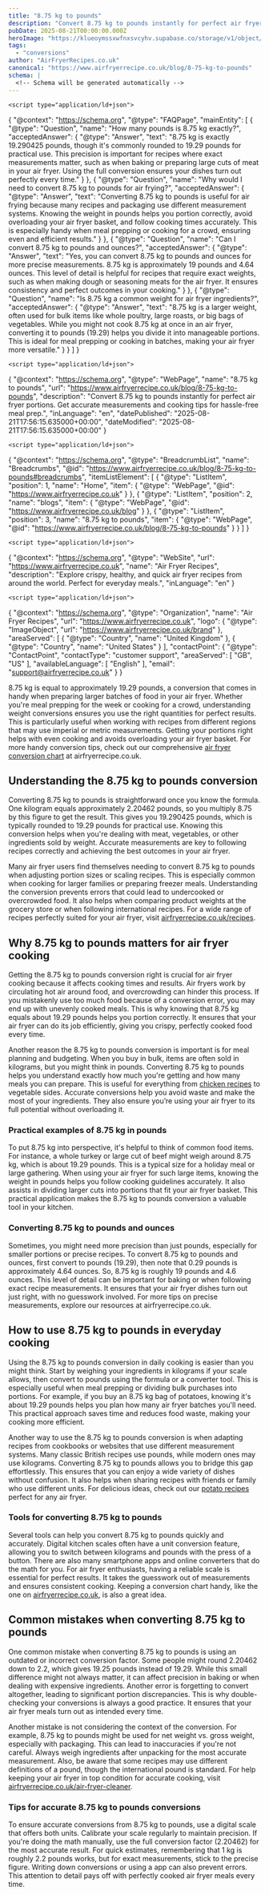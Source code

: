 ```yaml
---
title: "8.75 kg to pounds"
description: "Convert 8.75 kg to pounds instantly for perfect air fryer portions. Get accurate measurements and cooking tips for hassle-free meal prep."
pubDate: 2025-08-21T00:00:00.000Z
heroImage: "https://klueoymssxwfnxsvcyhv.supabase.co/storage/v1/object/public/Shmucket/8-75-kg-to-pounds.webp"
tags:
  - "conversions"
author: "AirFryerRecipes.co.uk"
canonical: "https://www.airfryerrecipe.co.uk/blog/8-75-kg-to-pounds"
schema: |
  <!-- Schema will be generated automatically -->
---
```

<script type="application/ld+json">
{
    "@context": "https://schema.org",
    "@type": "BlogPosting",
    "url": "https://www.airfryerrecipe.co.uk/blog/8-75-kg-to-pounds",
    "mainEntityOfPage": {
        "@type": "WebPage",
        "@id": "https://www.airfryerrecipe.co.uk/blog/8-75-kg-to-pounds"
    },
    "headline": "Quick 8.75 kg to Pounds Conversion for Air Fryer Cooking",
    "description": "Convert 8.75 kg to pounds instantly for perfect air fryer portions. Get accurate measurements and cooking tips for hassle-free meal prep.",
    "author": {
        "@type": "Person",
        "name": "AirFryerRecipes.co.uk",
        "url": "https://www.airfryerrecipe.co.uk/about",
        "image": {
            "@type": "ImageObject",
            "url": "https://klueoymssxwfnxsvcyhv.supabase.co/storage/v1/object/public/Shmucket/Me.jpg"
        }
    },
    "publisher": {
        "@type": "Organization",
        "name": "Air Fryer Recipe",
        "logo": {
            "@type": "ImageObject",
            "url": "https://cdn.prod.website-files.com/68224a465dfe9a7ab4f57570/6844191451a8b2f1e37e63cc_Untitled%20design%20-%202025-06-05T205644.948%20(1).png"
        }
    },
    "datePublished": "2025-08-21T17:56:15.635Z",
    "dateModified": "2025-08-21T17:56:15.635Z",
    "image": {
        "@type": "ImageObject",
        "url": "https://klueoymssxwfnxsvcyhv.supabase.co/storage/v1/object/public/Shmucket/8-75-kg-to-pounds.webp"
    },
    "about": {
        "@type": "Thing",
        "name": "Conversions"
    },
    "articleSection": "Conversions",
    "inLanguage": "en-GB"
}
</script>

    <script type="application/ld+json">
{
    "@context": "https://schema.org",
    "@type": "FAQPage",
    "mainEntity": [
        {
            "@type": "Question",
            "name": "How many pounds is 8.75 kg exactly?",
            "acceptedAnswer": {
                "@type": "Answer",
                "text": "8.75 kg is exactly 19.290425 pounds, though it's commonly rounded to 19.29 pounds for practical use. This precision is important for recipes where exact measurements matter, such as when baking or preparing large cuts of meat in your air fryer. Using the full conversion ensures your dishes turn out perfectly every time."
            }
        },
        {
            "@type": "Question",
            "name": "Why would I need to convert 8.75 kg to pounds for air frying?",
            "acceptedAnswer": {
                "@type": "Answer",
                "text": "Converting 8.75 kg to pounds is useful for air frying because many recipes and packaging use different measurement systems. Knowing the weight in pounds helps you portion correctly, avoid overloading your air fryer basket, and follow cooking times accurately. This is especially handy when meal prepping or cooking for a crowd, ensuring even and efficient results."
            }
        },
        {
            "@type": "Question",
            "name": "Can I convert 8.75 kg to pounds and ounces?",
            "acceptedAnswer": {
                "@type": "Answer",
                "text": "Yes, you can convert 8.75 kg to pounds and ounces for more precise measurements. 8.75 kg is approximately 19 pounds and 4.64 ounces. This level of detail is helpful for recipes that require exact weights, such as when making dough or seasoning meats for the air fryer. It ensures consistency and perfect outcomes in your cooking."
            }
        },
        {
            "@type": "Question",
            "name": "Is 8.75 kg a common weight for air fryer ingredients?",
            "acceptedAnswer": {
                "@type": "Answer",
                "text": "8.75 kg is a larger weight, often used for bulk items like whole poultry, large roasts, or big bags of vegetables. While you might not cook 8.75 kg at once in an air fryer, converting it to pounds (19.29) helps you divide it into manageable portions. This is ideal for meal prepping or cooking in batches, making your air fryer more versatile."
            }
        }
    ]
}
</script>

    <script type="application/ld+json">
{
    "@context": "https://schema.org",
    "@type": "WebPage",
    "name": "8.75 kg to pounds",
    "url": "https://www.airfryerrecipe.co.uk/blog/8-75-kg-to-pounds",
    "description": "Convert 8.75 kg to pounds instantly for perfect air fryer portions. Get accurate measurements and cooking tips for hassle-free meal prep.",
    "inLanguage": "en",
    "datePublished": "2025-08-21T17:56:15.635000+00:00",
    "dateModified": "2025-08-21T17:56:15.635000+00:00"
}
</script>

    <script type="application/ld+json">
{
    "@context": "https://schema.org",
    "@type": "BreadcrumbList",
    "name": "Breadcrumbs",
    "@id": "https://www.airfryerrecipe.co.uk/blog/8-75-kg-to-pounds#breadcrumbs",
    "itemListElement": [
        {
            "@type": "ListItem",
            "position": 1,
            "name": "Home",
            "item": {
                "@type": "WebPage",
                "@id": "https://www.airfryerrecipe.co.uk"
            }
        },
        {
            "@type": "ListItem",
            "position": 2,
            "name": "blogs",
            "item": {
                "@type": "WebPage",
                "@id": "https://www.airfryerrecipe.co.uk/blog"
            }
        },
        {
            "@type": "ListItem",
            "position": 3,
            "name": "8.75 kg to pounds",
            "item": {
                "@type": "WebPage",
                "@id": "https://www.airfryerrecipe.co.uk/blog/8-75-kg-to-pounds"
            }
        }
    ]
}
</script>

    <script type="application/ld+json">
{
    "@context": "https://schema.org",
    "@type": "WebSite",
    "url": "https://www.airfryerrecipe.co.uk",
    "name": "Air Fryer Recipes",
    "description": "Explore crispy, healthy, and quick air fryer recipes from around the world. Perfect for everyday meals.",
    "inLanguage": "en"
}
</script>

    <script type="application/ld+json">
{
    "@context": "https://schema.org",
    "@type": "Organization",
    "name": "Air Fryer Recipes",
    "url": "https://www.airfryerrecipe.co.uk",
    "logo": {
        "@type": "ImageObject",
        "url": "https://www.airfryerrecipe.co.uk/brand"
    },
    "areaServed": [
        {
            "@type": "Country",
            "name": "United Kingdom"
        },
        {
            "@type": "Country",
            "name": "United States"
        }
    ],
    "contactPoint": {
        "@type": "ContactPoint",
        "contactType": "customer support",
        "areaServed": [
            "GB",
            "US"
        ],
        "availableLanguage": [
            "English"
        ],
        "email": "support@airfryerrecipe.co.uk"
    }
}
</script>

<p>8.75 kg is equal to approximately 19.29 pounds, a conversion that comes in handy when preparing larger batches of food in your air fryer. Whether you're meal prepping for the week or cooking for a crowd, understanding weight conversions ensures you use the right quantities for perfect results. This is particularly useful when working with recipes from different regions that may use imperial or metric measurements. Getting your portions right helps with even cooking and avoids overloading your air fryer basket. For more handy conversion tips, check out our comprehensive <a href="https://www.airfryerrecipe.co.uk/air-fryer-conversion-chart">air fryer conversion chart</a> at airfryerrecipe.co.uk.</p>

<h2>Understanding the 8.75 kg to pounds conversion</h2>
<p>Converting 8.75 kg to pounds is straightforward once you know the formula. One kilogram equals approximately 2.20462 pounds, so you multiply 8.75 by this figure to get the result. This gives you 19.290425 pounds, which is typically rounded to 19.29 pounds for practical use. Knowing this conversion helps when you're dealing with meat, vegetables, or other ingredients sold by weight. Accurate measurements are key to following recipes correctly and achieving the best outcomes in your air fryer.</p>
<p>Many air fryer users find themselves needing to convert 8.75 kg to pounds when adjusting portion sizes or scaling recipes. This is especially common when cooking for larger families or preparing freezer meals. Understanding the conversion prevents errors that could lead to undercooked or overcrowded food. It also helps when comparing product weights at the grocery store or when following international recipes. For a wide range of recipes perfectly suited for your air fryer, visit <a href="https://www.airfryerrecipe.co.uk/recipes">airfryerrecipe.co.uk/recipes</a>.</p>

<h2>Why 8.75 kg to pounds matters for air fryer cooking</h2>
<p>Getting the 8.75 kg to pounds conversion right is crucial for air fryer cooking because it affects cooking times and results. Air fryers work by circulating hot air around food, and overcrowding can hinder this process. If you mistakenly use too much food because of a conversion error, you may end up with unevenly cooked meals. This is why knowing that 8.75 kg equals about 19.29 pounds helps you portion correctly. It ensures that your air fryer can do its job efficiently, giving you crispy, perfectly cooked food every time.</p>
<p>Another reason the 8.75 kg to pounds conversion is important is for meal planning and budgeting. When you buy in bulk, items are often sold in kilograms, but you might think in pounds. Converting 8.75 kg to pounds helps you understand exactly how much you're getting and how many meals you can prepare. This is useful for everything from <a href="https://www.airfryerrecipe.co.uk/recipe-category/chicken">chicken recipes</a> to vegetable sides. Accurate conversions help you avoid waste and make the most of your ingredients. They also ensure you’re using your air fryer to its full potential without overloading it.</p>

<h3>Practical examples of 8.75 kg in pounds</h3>
<p>To put 8.75 kg into perspective, it's helpful to think of common food items. For instance, a whole turkey or large cut of beef might weigh around 8.75 kg, which is about 19.29 pounds. This is a typical size for a holiday meal or large gathering. When using your air fryer for such large items, knowing the weight in pounds helps you follow cooking guidelines accurately. It also assists in dividing larger cuts into portions that fit your air fryer basket. This practical application makes the 8.75 kg to pounds conversion a valuable tool in your kitchen.</p>

<h3>Converting 8.75 kg to pounds and ounces</h3>
<p>Sometimes, you might need more precision than just pounds, especially for smaller portions or precise recipes. To convert 8.75 kg to pounds and ounces, first convert to pounds (19.29), then note that 0.29 pounds is approximately 4.64 ounces. So, 8.75 kg is roughly 19 pounds and 4.6 ounces. This level of detail can be important for baking or when following exact recipe measurements. It ensures that your air fryer dishes turn out just right, with no guesswork involved. For more tips on precise measurements, explore our resources at airfryerrecipe.co.uk.</p>

<h2>How to use 8.75 kg to pounds in everyday cooking</h2>
<p>Using the 8.75 kg to pounds conversion in daily cooking is easier than you might think. Start by weighing your ingredients in kilograms if your scale allows, then convert to pounds using the formula or a converter tool. This is especially useful when meal prepping or dividing bulk purchases into portions. For example, if you buy an 8.75 kg bag of potatoes, knowing it's about 19.29 pounds helps you plan how many air fryer batches you'll need. This practical approach saves time and reduces food waste, making your cooking more efficient.</p>
<p>Another way to use the 8.75 kg to pounds conversion is when adapting recipes from cookbooks or websites that use different measurement systems. Many classic British recipes use pounds, while modern ones may use kilograms. Converting 8.75 kg to pounds allows you to bridge this gap effortlessly. This ensures that you can enjoy a wide variety of dishes without confusion. It also helps when sharing recipes with friends or family who use different units. For delicious ideas, check out our <a href="https://www.airfryerrecipe.co.uk/recipe-category/potatoes">potato recipes</a> perfect for any air fryer.</p>

<h3>Tools for converting 8.75 kg to pounds</h3>
<p>Several tools can help you convert 8.75 kg to pounds quickly and accurately. Digital kitchen scales often have a unit conversion feature, allowing you to switch between kilograms and pounds with the press of a button. There are also many smartphone apps and online converters that do the math for you. For air fryer enthusiasts, having a reliable scale is essential for perfect results. It takes the guesswork out of measurements and ensures consistent cooking. Keeping a conversion chart handy, like the one on <a href="https://www.airfryerrecipe.co.uk">airfryerrecipe.co.uk</a>, is also a great idea.</p>

<h2>Common mistakes when converting 8.75 kg to pounds</h2>
<p>One common mistake when converting 8.75 kg to pounds is using an outdated or incorrect conversion factor. Some people might round 2.20462 down to 2.2, which gives 19.25 pounds instead of 19.29. While this small difference might not always matter, it can affect precision in baking or when dealing with expensive ingredients. Another error is forgetting to convert altogether, leading to significant portion discrepancies. This is why double-checking your conversions is always a good practice. It ensures that your air fryer meals turn out as intended every time.</p>
<p>Another mistake is not considering the context of the conversion. For example, 8.75 kg to pounds might be used for net weight vs. gross weight, especially with packaging. This can lead to inaccuracies if you're not careful. Always weigh ingredients after unpacking for the most accurate measurement. Also, be aware that some recipes may use different definitions of a pound, though the international pound is standard. For help keeping your air fryer in top condition for accurate cooking, visit <a href="https://www.airfryerrecipe.co.uk/air-fryer-cleaner">airfryerrecipe.co.uk/air-fryer-cleaner</a>.</p>

<h3>Tips for accurate 8.75 kg to pounds conversions</h3>
<p>To ensure accurate conversions from 8.75 kg to pounds, use a digital scale that offers both units. Calibrate your scale regularly to maintain precision. If you're doing the math manually, use the full conversion factor (2.20462) for the most accurate result. For quick estimates, remembering that 1 kg is roughly 2.2 pounds works, but for exact measurements, stick to the precise figure. Writing down conversions or using a app can also prevent errors. This attention to detail pays off with perfectly cooked air fryer meals every time.</p>
